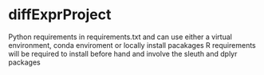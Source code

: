 # diffExprProject
Python requirements in requirements.txt and can use either a virtual environment, conda enviroment or locally install pacakages
R requirements will be required to install before hand and involve the sleuth and dplyr packages
